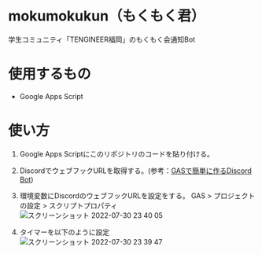 # mokumokukun（もくもく君）
学生コミュニティ「TENGINEER福岡」のもくもく会通知Bot

# 使用するもの
- Google Apps Script

# 使い方
1. Google Apps Scriptにこのリポジトリのコードを貼り付ける。
1. DiscordでウェブフックURLを取得する。(参考：[GASで簡単に作るDiscord Bot](https://qiita.com/iroha71/items/b2a473898d6c9b4b4ae7))
1. 環境変数にDiscordのウェブフックURLを設定をする。
GAS > プロジェクトの設定 > スクリプトプロパティ
![スクリーンショット 2022-07-30 23 40 05](https://user-images.githubusercontent.com/89256544/181919390-b719b104-bf30-4878-909a-5211fa1937e5.png)

1. タイマーを以下のように設定  
![スクリーンショット 2022-07-30 23 39 47](https://user-images.githubusercontent.com/89256544/181919553-602228ac-cce1-47d7-8ff2-6da654d30941.png)
